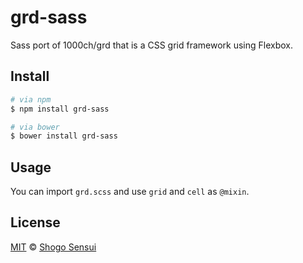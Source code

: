 # grd-sass

Sass port of 1000ch/grd that is a CSS grid framework using Flexbox.

## Install

```bash
# via npm
$ npm install grd-sass

# via bower
$ bower install grd-sass
```

## Usage

You can import `grd.scss` and use `grid` and `cell` as `@mixin`.

## License

[MIT](https://1000ch.mit-license.org) © [Shogo Sensui](https://github.com/1000ch)
